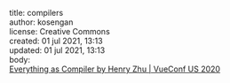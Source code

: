 title: compilers <br>
author: kosengan <br>
license: Creative Commons <br>
created: 01 jul 2021, 13:13 <br>
updated: 01 jul 2021, 13:13 <br>
body: <br>
<a href="https://www.youtube.com/watch?v=oQ37Mx3Abi0">Everything as Compiler by Henry Zhu | VueConf US 2020</a>
